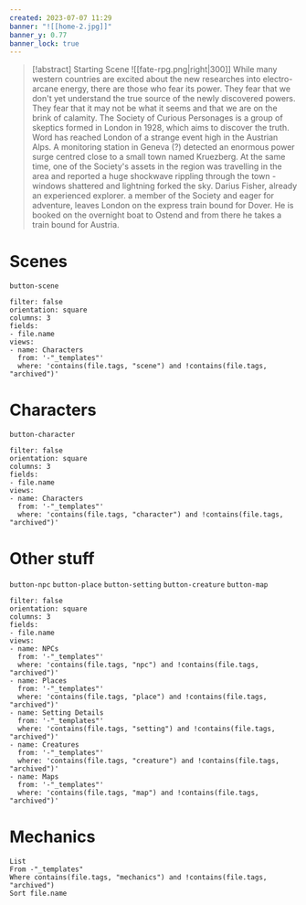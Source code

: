 ```yaml
---
created: 2023-07-07 11:29
banner: "![[home-2.jpg]]"
banner_y: 0.77
banner_lock: true
---
```



> [!abstract] Starting Scene
> ![[fate-rpg.png|right|300]]
> While many western countries are excited about the new researches into electro-arcane energy, there are those who fear its power. They fear that we don't yet understand the true source of the newly discovered powers. They fear that it may not be what it seems and that we are on the brink of calamity.
> The Society of Curious Personages is a group of skeptics formed in London in 1928, which aims to discover the truth. Word has reached London of a strange event high in the Austrian Alps. A monitoring station in Geneva (?) detected an enormous power surge centred close to a small town named Kruezberg. At the same time, one of the Society's assets in the region was travelling in the area and reported a huge shockwave rippling through the town - windows shattered and lightning forked the sky.
> Darius Fisher, already an experienced explorer. a member of the Society and eager for adventure, leaves London on the express train bound for Dover. He is booked on the overnight boat to Ostend and from there he takes a train bound for Austria.

# Scenes
`button-scene`

```page-gallery
filter: false
orientation: square
columns: 3
fields:
- file.name
views:
- name: Characters
  from: '-"_templates"'
  where: 'contains(file.tags, "scene") and !contains(file.tags, "archived")'
```

# Characters
`button-character`

```page-gallery
filter: false
orientation: square
columns: 3
fields:
- file.name
views:
- name: Characters
  from: '-"_templates"'
  where: 'contains(file.tags, "character") and !contains(file.tags, "archived")'
```

# Other stuff
`button-npc` `button-place` `button-setting` `button-creature` `button-map`

```page-gallery
filter: false
orientation: square
columns: 3
fields:
- file.name
views:
- name: NPCs
  from: '-"_templates"'
  where: 'contains(file.tags, "npc") and !contains(file.tags, "archived")'
- name: Places
  from: '-"_templates"'
  where: 'contains(file.tags, "place") and !contains(file.tags, "archived")'
- name: Setting Details
  from: '-"_templates"'
  where: 'contains(file.tags, "setting") and !contains(file.tags, "archived")'
- name: Creatures
  from: '-"_templates"'
  where: 'contains(file.tags, "creature") and !contains(file.tags, "archived")'
- name: Maps
  from: '-"_templates"'
  where: 'contains(file.tags, "map") and !contains(file.tags, "archived")'
```

# Mechanics
```dataview
List
From -"_templates"
Where contains(file.tags, "mechanics") and !contains(file.tags, "archived") 
Sort file.name
```
